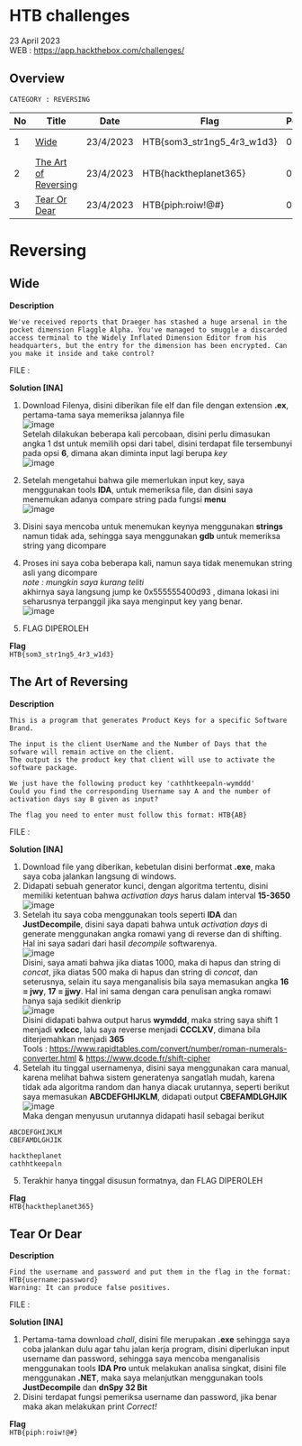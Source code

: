 # HTB challenges
23 April 2023  
WEB : https://app.hackthebox.com/challenges/

## Overview

``CATEGORY : REVERSING``

| No | Title               | Date              | Flag                 | Points               | Status               | Diff        
|----|---------------------|-------------------|----------------------|----------------------|----------------------|---------
| 1  | [Wide](#wide) | 23/4/2023 | HTB{som3_str1ng5_4r3_w1d3} | 0 | RETIRED | VERY EASY |
| 2  | [The Art of Reversing](#the-art-of-reversing) | 23/4/2023 | HTB{hacktheplanet365} | 0 | RETIRED | EASY |
| 3  | [Tear Or Dear](#tear-or-dear) | 23/4/2023 | HTB{piph:roiw!@#} | 0 | RETIRED | EASY |

# Reversing
## Wide

**Description**  
```
We've received reports that Draeger has stashed a huge arsenal in the pocket dimension Flaggle Alpha. You've managed to smuggle a discarded access terminal to the Widely Inflated Dimension Editor from his headquarters, but the entry for the dimension has been encrypted. Can you make it inside and take control?
```
FILE : []()  

**Solution [INA]**  
1.  Download Filenya, disini diberikan file elf dan file dengan extension **.ex**, pertama-tama saya memeriksa jalannya file  
![image](https://user-images.githubusercontent.com/92077284/233834174-dafd261e-7e02-4b35-ad8a-464450e86a8f.png)  
Setelah dilakukan beberapa kali percobaan, disini perlu dimasukan angka 1 dst untuk memilih opsi dari tabel, disini terdapat file tersembunyi pada opsi **6**, dimana akan diminta input lagi berupa _key_  
![image](https://user-images.githubusercontent.com/92077284/233834326-a923ca98-720b-46f8-a3ec-97683a773ffa.png)
2.  Setelah mengetahui bahwa gile memerlukan input key, saya menggunakan tools **IDA**, untuk memeriksa file, dan disini saya menemukan adanya compare string pada fungsi **menu**  
![image](https://user-images.githubusercontent.com/92077284/233834414-e53b503d-9a12-4a51-88f0-b82922a9be00.png)
3.  Disini saya mencoba untuk menemukan keynya menggunakan **strings** namun tidak ada, sehingga saya menggunakan **gdb** untuk memeriksa string yang dicompare  
4.  Proses ini saya coba beberapa kali, namun saya tidak menemukan string asli yang dicompare  
*note : mungkin saya kurang teliti*  
akhirnya saya langsung jump ke 0x555555400d93 , dimana lokasi ini seharusnya terpanggil jika saya menginput key yang benar.  
![image](https://user-images.githubusercontent.com/92077284/233834854-0816d2bd-b90a-4e54-9af2-3d3c88a5a30d.png)

5.  FLAG DIPEROLEH

**Flag**  
`HTB{som3_str1ng5_4r3_w1d3}`

## The Art of Reversing

**Description**  
```
This is a program that generates Product Keys for a specific Software Brand.

The input is the client UserName and the Number of Days that the sofware will remain active on the client.
The output is the product key that client will use to activate the software package.

We just have the following product key 'cathhtkeepaln-wymddd'
Could you find the corresponding Username say A and the number of activation days say B given as input?

The flag you need to enter must follow this format: HTB{AB}
```
FILE : []()  

**Solution [INA]**  
1.  Download file yang diberikan, kebetulan disini berformat **.exe**, maka saya coba jalankan langsung di windows.  
2.  Didapati sebuah generator kunci, dengan algoritma tertentu, disini memiliki ketentuan bahwa _activation days_ harus dalam interval **15-3650**
![image](https://user-images.githubusercontent.com/92077284/233841225-d2a2f43b-8703-4ecc-ada2-7b7a49b939c4.png)  
3.  Setelah itu saya coba menggunakan tools seperti **IDA** dan **JustDecompile**, disini saya dapati bahwa untuk _activation days_ di generate menggunakan angka romawi yang di reverse dan di shifting. Hal ini saya sadari dari hasil _decompile_ softwarenya.  
![image](https://user-images.githubusercontent.com/92077284/233841375-232af077-64e8-46b5-bcc1-9742c07f0734.png)  
Disini, saya amati bahwa jika diatas 1000, maka di hapus dan string di _concat_, jika diatas 500 maka di hapus dan string di _concat_, dan seterusnya, selain itu saya menganalisis bila saya memasukan angka **16 = jwy**, **17 = jjwy**. Hal ini sama dengan cara penulisan angka romawi hanya saja sedikit dienkrip   
![image](https://user-images.githubusercontent.com/92077284/233841539-1dfe5c37-e867-47e1-a696-94d935e3564d.png)  
Disini didapati bahwa output harus **wymddd**, maka string saya shift 1 menjadi **vxlccc**, lalu saya reverse menjadi **CCCLXV**, dimana bila diterjemahkan menjadi **365**  
Tools : https://www.rapidtables.com/convert/number/roman-numerals-converter.html & https://www.dcode.fr/shift-cipher  
4.  Setelah itu tinggal usernamenya, disini saya menggunakan cara manual, karena melihat bahwa sistem generatenya sangatlah mudah, karena tidak ada algoritma random dan hanya diacak urutannya, seperti berikut saya memasukan **ABCDEFGHIJKLM**, didapati output **CBEFAMDLGHJIK**  
![image](https://user-images.githubusercontent.com/92077284/233841151-b456b622-463f-471d-8879-dcd7c49c1dad.png)  
Maka dengan menyusun urutannya didapati hasil sebagai berikut
```
ABCDEFGHIJKLM
CBEFAMDLGHJIK

hacktheplanet
cathhtkeepaln
```
5.  Terakhir hanya tinggal disusun formatnya, dan FLAG DIPEROLEH  

**Flag**  
`HTB{hacktheplanet365}`

## Tear Or Dear

**Description**  
```
Find the username and password and put them in the flag in the format: HTB{username:password}
Warning: It can produce false positives.
```
FILE : []() 

**Solution [INA]**  
1.  Pertama-tama download _chall_, disini file merupakan **.exe** sehingga saya coba jalankan dulu agar tahu jalan kerja program, disini diperlukan input username dan password, sehingga saya mencoba menganalisis menggunakan tools **IDA Pro** untuk melakukan analisa singkat, disini file menggunakan **.NET**, maka saya melanjutkan menggunakan tools **JustDecompile** dan **dnSpy 32 Bit**
2.  Disini terdapat fungsi pemeriksa username dan password, jika benar maka akan melakukan print _Correct!_

**Flag**  
`HTB{piph:roiw!@#}`
